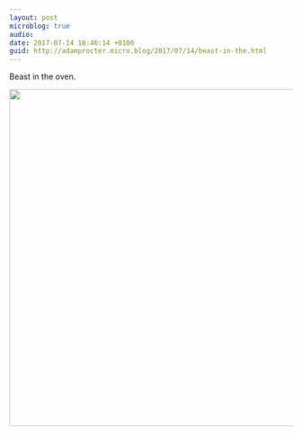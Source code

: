 ```yaml
---
layout: post
microblog: true
audio: 
date: 2017-07-14 16:46:14 +0100
guid: http://adamprocter.micro.blog/2017/07/14/beast-in-the.html
---
```

Beast in the oven.

<img src="http://adamprocter.micro.blog/uploads/2017/f8f91c789e.jpg" width="600" height="600" />
